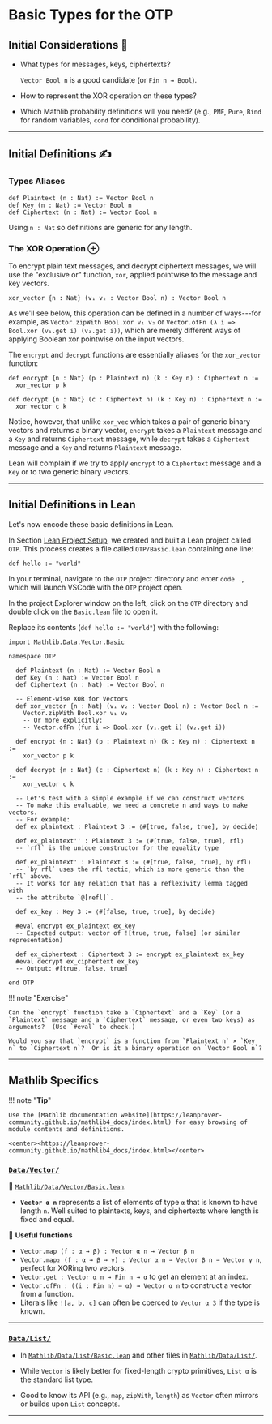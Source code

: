 # Basic Types for the OTP

## Initial Considerations 🤔

+ What types for messages, keys, ciphertexts?

    `Vector Bool n` is a good candidate (or `Fin n → Bool`).

+ How to represent the XOR operation on these types?

+ Which Mathlib probability definitions will you need? (e.g., `PMF`, `Pure`, `Bind` for random variables, `cond` for conditional probability).

---

## Initial Definitions ✍️

### Types Aliases

```lean
def Plaintext (n : Nat) := Vector Bool n
def Key (n : Nat) := Vector Bool n
def Ciphertext (n : Nat) := Vector Bool n
```

Using `n : Nat` so definitions are generic for any length.


### The XOR Operation ⊕

To encrypt plain text messages, and decrypt ciphertext messages, we will use the "exclusive or" function, `xor`,
applied pointwise to the message and key vectors.

```lean
xor_vector {n : Nat} (v₁ v₂ : Vector Bool n) : Vector Bool n
```

As we'll see below, this operation can be defined in a number of ways---for example,
as `Vector.zipWith Bool.xor v₁ v₂` or `Vector.ofFn (λ i => Bool.xor (v₁.get i)
(v₂.get i))`, which are merely different ways of applying Boolean xor pointwise on
the input vectors.

The `encrypt` and `decrypt` functions are essentially aliases for the `xor_vector`
function:

```lean
def encrypt {n : Nat} (p : Plaintext n) (k : Key n) : Ciphertext n :=
  xor_vector p k

def decrypt {n : Nat} (c : Ciphertext n) (k : Key n) : Ciphertext n :=
  xor_vector c k
```

Notice, however, that unlike `xor_vec` which takes a pair of generic binary vectors
and returns a binary vector, `encrypt` takes a `Plaintext` message and a `Key` and
returns `Ciphertext` message, while `decrypt` takes a `Ciphertext` message and a
`Key` and returns `Plaintext` message.

Lean will complain if we try to apply `encrypt` to a `Ciphertext` message and a
`Key` or to two generic binary vectors.


---

## Initial Definitions in Lean

Let's now encode these basic definitions in Lean.

In Section [Lean Project Setup](crypto/otp/lean-project-setup.md), we created and
built a Lean project called `OTP`.  This process creates a file called
`OTP/Basic.lean` containing one line:

```lean
def hello := "world"
```

In your terminal, navigate to the `OTP` project directory and enter `code .`, which
will launch VSCode with the `OTP` project open.

In the project Explorer window on the left, click on the `OTP` directory and double
click on the `Basic.lean` file to open it.

Replace its contents (`def hello := "world"`) with the following:

```lean
import Mathlib.Data.Vector.Basic

namespace OTP

  def Plaintext (n : Nat) := Vector Bool n
  def Key (n : Nat) := Vector Bool n
  def Ciphertext (n : Nat) := Vector Bool n

  -- Element-wise XOR for Vectors
  def xor_vector {n : Nat} (v₁ v₂ : Vector Bool n) : Vector Bool n :=
    Vector.zipWith Bool.xor v₁ v₂
    -- Or more explicitly:
    -- Vector.ofFn (fun i => Bool.xor (v₁.get i) (v₂.get i))

  def encrypt {n : Nat} (p : Plaintext n) (k : Key n) : Ciphertext n :=
    xor_vector p k

  def decrypt {n : Nat} (c : Ciphertext n) (k : Key n) : Ciphertext n :=
    xor_vector c k

  -- Let's test with a simple example if we can construct vectors
  -- To make this evaluable, we need a concrete n and ways to make vectors.
  -- For example:
  def ex_plaintext : Plaintext 3 := ⟨#[true, false, true], by decide⟩

  def ex_plaintext'' : Plaintext 3 := ⟨#[true, false, true], rfl⟩
  -- `rfl` is the unique constructor for the equality type

  def ex_plaintext' : Plaintext 3 := ⟨#[true, false, true], by rfl⟩
  -- `by rfl` uses the rfl tactic, which is more generic than the `rfl` above.
  -- It works for any relation that has a reflexivity lemma tagged with
  -- the attribute `@[refl]`.

  def ex_key : Key 3 := ⟨#[false, true, true], by decide⟩

  #eval encrypt ex_plaintext ex_key
  -- Expected output: vector of ![true, true, false] (or similar representation)

  def ex_ciphertext : Ciphertext 3 := encrypt ex_plaintext ex_key
  #eval decrypt ex_ciphertext ex_key
  -- Output: #[true, false, true]

end OTP
```

!!! note "Exercise"

    Can the `encrypt` function take a `Ciphertext` and a `Key` (or a `Plaintext` message and a `Ciphertext` message, or even two keys) as arguments?  (Use `#eval` to check.)

    Would you say that `encrypt` is a function from `Plaintext n` × `Key n` to `Ciphertext n`?  Or is it a binary operation on `Vector Bool n`?

---

## Mathlib Specifics

!!! note "**Tip**"

    Use the [Mathlib documentation website](https://leanprover-community.github.io/mathlib4_docs/index.html) for easy browsing of module contents and definitions.

    <center><https://leanprover-community.github.io/mathlib4_docs/index.html></center>


### [`Data/Vector/`][Data/Vector/]

📁 [`Mathlib/Data/Vector/Basic.lean`][Data/Vector/Basic.lean].

+  **`Vector α n`** represents a list of elements of type `α` that is known to have
length `n`.
   Well suited to plaintexts, keys, and ciphertexts where length is fixed and equal.


🧰 **Useful functions**

+  `Vector.map (f : α → β) : Vector α n → Vector β n`
+  `Vector.map₂ (f : α → β → γ) : Vector α n → Vector β n → Vector γ n`,
   perfect for XORing two vectors.
+  `Vector.get : Vector α n → Fin n → α` to get an element at an index.
+  `Vector.ofFn : ((i : Fin n) → α) → Vector α n` to construct a vector from a function.
+  Literals like `![a, b, c]` can often be coerced to `Vector α 3` if the type is known.

---

### [`Data/List/`][Data/List/]

+  In [`Mathlib/Data/List/Basic.lean`][Data/List/Basic.lean] and other files in [`Mathlib/Data/List/`][Data/List/].

+  While `Vector` is likely better for fixed-length crypto primitives, `List α` is
   the standard list type.

+  Good to know its API (e.g., `map`, `zipWith`, `length`) as `Vector` often mirrors
   or builds upon `List` concepts.

---


[Data/List/Basic.lean]: https://github.com/leanprover-community/mathlib4/blob/master/Mathlib/Data/List/Basic.lean
[Data/List/Basic.html]: https://leanprover-community.github.io/mathlib4_docs/Mathlib/Data/List/Basic.html
[Data/List/]: https://github.com/leanprover-community/mathlib4/tree/master/Mathlib/Data/List
[Data/Vector/]: https://github.com/leanprover-community/mathlib4/tree/master/Mathlib/Data/Vector
[Data/Vector/Basic.lean]: https://github.com/leanprover-community/mathlib4/blob/master/Mathlib/Data/Vector/Basic.lean
